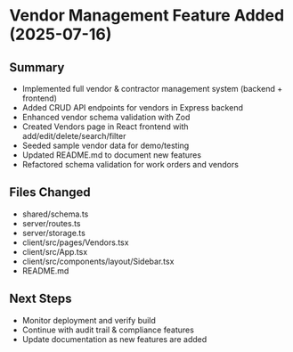 # Vendor Management Feature Added (2025-07-16)

## Summary

- Implemented full vendor & contractor management system (backend + frontend)
- Added CRUD API endpoints for vendors in Express backend
- Enhanced vendor schema validation with Zod
- Created Vendors page in React frontend with add/edit/delete/search/filter
- Seeded sample vendor data for demo/testing
- Updated README.md to document new features
- Refactored schema validation for work orders and vendors

## Files Changed

- shared/schema.ts
- server/routes.ts
- server/storage.ts
- client/src/pages/Vendors.tsx
- client/src/App.tsx
- client/src/components/layout/Sidebar.tsx
- README.md

## Next Steps

- Monitor deployment and verify build
- Continue with audit trail & compliance features
- Update documentation as new features are added
